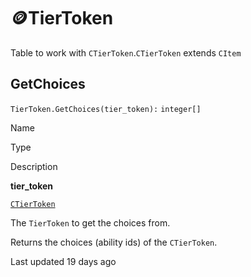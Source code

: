 # 🪙TierToken

Table to work with `CTierToken`\.`CTierToken` extends `CItem`

## [](#getchoices)GetChoices

`TierToken.GetChoices(tier_token):` `integer[]`

Name

Type

Description

**tier\_token**

[`CTierToken`](https://uczone.gitbook.io/api-v2.0/game-components/core/tiertoken)

The `TierToken` to get the choices from\.

Returns the choices \(ability ids\) of the `CTierToken`\.

Last updated 19 days ago


